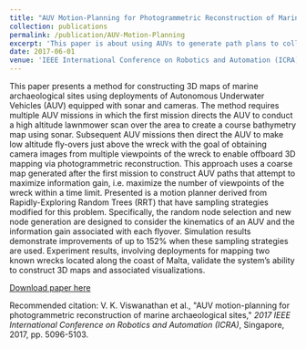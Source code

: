 ```yaml
---
title: "AUV Motion-Planning for Photogrammetric Reconstruction of Marine Archaeological Sites"
collection: publications
permalink: /publication/AUV-Motion-Planning
excerpt: 'This paper is about using AUVs to generate path plans to collect video for photogrammetric reconstructions.'
date: 2017-06-01
venue: 'IEEE International Conference on Robotics and Automation (ICRA)'
---
```

This paper presents a method for constructing 3D maps of marine archaeological sites using deployments of Autonomous Underwater Vehicles (AUV) equipped with sonar and cameras. The method requires multiple AUV missions in which the first mission directs the AUV to conduct a high altitude lawnmower scan over the area to create a course bathymetry map using sonar. Subsequent AUV missions then direct the AUV to make low altitude fly-overs just above the wreck with the goal of obtaining camera images from multiple viewpoints of the wreck to enable offboard 3D mapping via photogrammetric reconstruction. This approach uses a coarse map generated after the first mission to construct AUV paths that attempt to maximize information gain, i.e. maximize the number of viewpoints of the wreck within a time limit. Presented is a motion planner derived from Rapidly-Exploring Random Trees (RRT) that have sampling strategies modified for this problem. Specifically, the random node selection and new node generation are designed to consider the kinematics of an AUV and the information gain associated with each flyover. Simulation results demonstrate improvements of up to 152% when these sampling strategies are used. Experiment results, involving deployments for mapping two known wrecks located along the coast of Malta, validate the system’s ability to construct 3D maps and associated visualizations.

[Download paper here](http://JLupanow.github.io/files/Motion-Planning-Paper.pdf)

Recommended citation: V. K. Viswanathan et al., "AUV motion-planning for photogrammetric reconstruction of marine archaeological sites," *2017 IEEE International Conference on Robotics and Automation (ICRA)*, Singapore, 2017, pp. 5096-5103.
